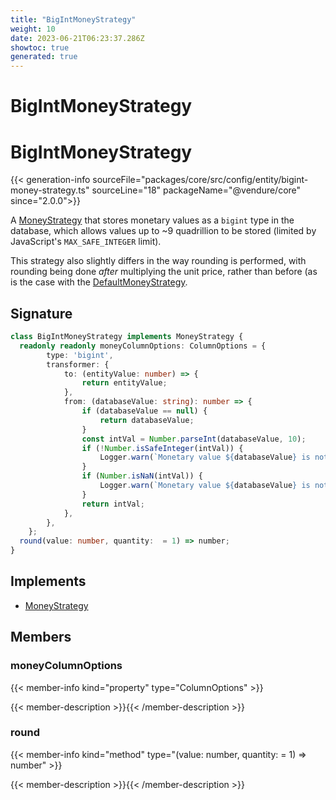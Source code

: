 ```yaml
---
title: "BigIntMoneyStrategy"
weight: 10
date: 2023-06-21T06:23:37.286Z
showtoc: true
generated: true
---
```

<!-- This file was generated from the Vendure source. Do not modify. Instead, re-run the "docs:build" script -->

# BigIntMoneyStrategy
<div class="symbol">


# BigIntMoneyStrategy

{{< generation-info sourceFile="packages/core/src/config/entity/bigint-money-strategy.ts" sourceLine="18" packageName="@vendure/core" since="2.0.0">}}

A <a href='/typescript-api/money/money-strategy#moneystrategy'>MoneyStrategy</a> that stores monetary values as a `bigint` type in the database, which
allows values up to ~9 quadrillion to be stored (limited by JavaScript's `MAX_SAFE_INTEGER` limit).

This strategy also slightly differs in the way rounding is performed, with rounding being done _after_
multiplying the unit price, rather than before (as is the case with the <a href='/typescript-api/money/default-money-strategy#defaultmoneystrategy'>DefaultMoneyStrategy</a>.

## Signature

```TypeScript
class BigIntMoneyStrategy implements MoneyStrategy {
  readonly readonly moneyColumnOptions: ColumnOptions = {
        type: 'bigint',
        transformer: {
            to: (entityValue: number) => {
                return entityValue;
            },
            from: (databaseValue: string): number => {
                if (databaseValue == null) {
                    return databaseValue;
                }
                const intVal = Number.parseInt(databaseValue, 10);
                if (!Number.isSafeInteger(intVal)) {
                    Logger.warn(`Monetary value ${databaseValue} is not a safe integer!`);
                }
                if (Number.isNaN(intVal)) {
                    Logger.warn(`Monetary value ${databaseValue} is not a number!`);
                }
                return intVal;
            },
        },
    };
  round(value: number, quantity:  = 1) => number;
}
```
## Implements

 * <a href='/typescript-api/money/money-strategy#moneystrategy'>MoneyStrategy</a>


## Members

### moneyColumnOptions

{{< member-info kind="property" type="ColumnOptions"  >}}

{{< member-description >}}{{< /member-description >}}

### round

{{< member-info kind="method" type="(value: number, quantity:  = 1) => number"  >}}

{{< member-description >}}{{< /member-description >}}


</div>
